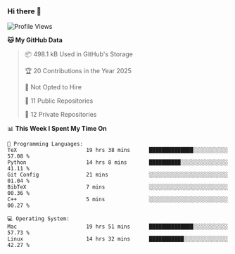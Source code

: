 ### Hi there 👋

<!--
**huayuan4396/huayuan4396** is a ✨ _special_ ✨ repository because its `README.md` (this file) appears on your GitHub profile.

Here are some ideas to get you started:

- 🔭 I’m currently working on ...
- 🌱 I’m currently learning ...
- 👯 I’m looking to collaborate on ...
- 🤔 I’m looking for help with ...
- 💬 Ask me about ...
- 📫 How to reach me: ...
- 😄 Pronouns: ...
- ⚡ Fun fact: ...
-->

<!--START_SECTION:waka-->
![Profile Views](http://img.shields.io/badge/Profile%20Views-0-blue)

**🐱 My GitHub Data** 

> 📦 498.1 kB Used in GitHub's Storage 
 > 
> 🏆 20 Contributions in the Year 2025
 > 
> 🚫 Not Opted to Hire
 > 
> 📜 11 Public Repositories 
 > 
> 🔑 12 Private Repositories 
 > 
📊 **This Week I Spent My Time On** 

```text
💬 Programming Languages: 
TeX                      19 hrs 38 mins      ██████████████░░░░░░░░░░░   57.08 % 
Python                   14 hrs 8 mins       ██████████░░░░░░░░░░░░░░░   41.11 % 
Git Config               21 mins             ░░░░░░░░░░░░░░░░░░░░░░░░░   01.04 % 
BibTeX                   7 mins              ░░░░░░░░░░░░░░░░░░░░░░░░░   00.36 % 
C++                      5 mins              ░░░░░░░░░░░░░░░░░░░░░░░░░   00.27 % 

💻 Operating System: 
Mac                      19 hrs 51 mins      ██████████████░░░░░░░░░░░   57.73 % 
Linux                    14 hrs 32 mins      ███████████░░░░░░░░░░░░░░   42.27 % 
```


<!--END_SECTION:waka-->
